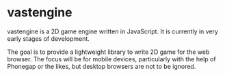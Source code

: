 vastengine
==========

vastengine is a 2D game engine written in JavaScript. It is currently in very early stages of development.

The goal is to provide a lightweight library to write 2D game for the web browser. The focus will be for mobile devices, particularly with the help of Phonegap or the likes, but desktop browsers are not to be ignored.
